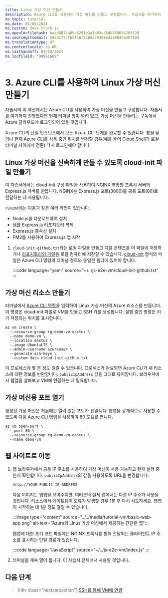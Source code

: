 ```yaml
---
title: Linux 가상 머신 만들기
description: Azure CLI를 사용하여 가상 머신을 만들고 구성합니다. 자습서를 여기까지 진행했다면 현재 터미널 창이 열려 있고, 가상 머신을 만들려는 구독에서 Azure CLI를 통해 Azure 클라우드에 로그인되어 있을 것입니다.
ms.topic: tutorial
ms.date: 01/05/2021
ms.custom: devx-track-js
ms.openlocfilehash: baed6874a89a8291e3a1b03c45db43565428ff20
ms.sourcegitcommit: 593d177cfb5f56f236ea59389e43a984da30f104
ms.translationtype: HT
ms.contentlocale: ko-KR
ms.lasthandoff: 01/18/2021
ms.locfileid: "98561669"
---
```

# <a name="3-create-linux-virtual-machine-using-azure-cli"></a>3. Azure CLI를 사용하여 Linux 가상 머신 만들기

자습서의 이 섹션에서는 Azure CLI를 사용하여 가상 머신을 만들고 구성합니다. 자습서를 여기까지 진행했다면 현재 터미널 창이 열려 있고, 가상 머신을 만들려는 구독에서 Azure 클라우드에 로그인되어 있을 것입니다. 

Azure CLI의 단일 인스턴스에서 모든 Azure CLI 단계를 완료할 수 있습니다. 창을 닫거나 현재 Azure CLI를 사용 중인 위치를 변경할 경우(예를 들어 Cloud Shell과 로컬 터미널 사이에서 전환) 다시 로그인해야 합니다. 

## <a name="create-a-cloud-init-file-to-expedite-linux-virtual-machine-creation"></a>Linux 가상 머신을 신속하게 만들 수 있도록 cloud-init 파일 만들기

이 자습서에서는 cloud-init 구성 파일을 사용하여 NGINX 역방향 프록시 서버와 Express.js 서버를 만듭니다. NGINX는 Express.js 포트(3000)를 공용 포트(80)로 전달하는 데 사용됩니다. 

`runcmd`에는 다음과 같은 여러 작업이 있습니다.
* Node.js를 다운로드하여 설치
* 샘플 Express.js 리포지토리 복제
* Express.js 종속성 설치
* PM2를 사용하여 Express.js 앱 시작

1. `cloud-init-github.txt`라는 로컬 파일을 만들고 다음 콘텐츠를 이 파일에 저장하거나 [리포지토리의 파일](https://github.com/Azure-Samples/js-e2e-vm/blob/main/cloud-init-github.txt)을 로컬 컴퓨터에 저장할 수 있습니다. [cloud-init](https://cloudinit.readthedocs.io/en/latest/topics/examples.html#yaml-examples) 형식의 파일은 Azure CLI 명령의 터미널 경로와 동일한 폴더에 있어야 합니다.

    :::code language="yaml" source="~/../js-e2e-vm/cloud-init-github.txt" :::

## <a name="create-a-virtual-machine-resource"></a>가상 머신 리소스 만들기 

터미널에서 [Azure CLI 명령](/cli/azure/vm#az_vm_create)을 입력하여 Linux 가상 머신의 Azure 리소스를 만듭니다. 이 명령은 cloud-init 파일로 VM을 만들고 SSH 키를 생성합니다. 실행 중인 명령은 키가 저장되는 위치를 표시합니다. 

```azurecli
az vm create \
  --resource-group rg-demo-vm-eastus \
  --name demo-vm \
  --location eastus \
  --image UbuntuLTS \
  --admin-username azureuser \
  --generate-ssh-keys \
  --custom-data cloud-init-github.txt
```

이 프로세스에 몇 분 정도 걸릴 수 있습니다. 프로세스가 완료되면 Azure CLI가 새 리소스에 대한 정보를 반환합니다. `publicIpAddress` 값을 그대로 유지합니다. 브라우저에서 웹앱을 살펴보고 VM에 연결하는 데 필요합니다. 
     

## <a name="open-port-for-virtual-machine"></a>가상 머신용 포트 열기

생성된 가상 머신은 처음에는 열려 있는 포트가 _없습니다_. 웹앱을 공개적으로 사용할 수 있도록 다음 [Azure CLI 명령](/cli/azure/vm#az_vm_open_port)을 사용하여 80 포트를 엽니다.

```azurecli
az vm open-port \
  --port 80 \
  --resource-group rg-demo-vm-eastus \
  --name demo-vm
```

## <a name="browse-to-web-site"></a>웹 사이트로 이동

1. 웹 브라우저에서 공용 IP 주소를 사용하여 가상 머신이 사용 가능하고 현재 실행 중인지 확인합니다. `publicIpAddress`의 값을 사용하도록 URL을 변경합니다.

    ```HTTP
    http://YOUR-PUBLIC-IP-ADDRESS
    ```

    다음 이미지는 웹앱을 보여주지만, 여러분의 실제 앱에서는 다른 IP 주소가 사용될 것입니다. 리소스에서 게이트웨이 오류가 발생할 경우 1분 후 다시 시도하세요. 웹앱이 시작하는 데 1분 정도 걸릴 수 있습니다. 

    :::image type="content" source="../../media/tutorial-vm/basic-web-app.png" alt-text="Azure의 Linus 가상 머신에서 제공하는 간단한 앱":::

    웹앱에 대한 초기 코드 파일에는 NGINX 프록시를 통해 전달되는 클라이언트 IP 주소를 표시하는 단일 경로가 있습니다. 

    :::code language="JavaScript" source="~/../js-e2e-vm/index.js" :::

1. 터미널을 계속 열어 둡니다. 이 자습서 전체에서 사용할 것입니다.

## <a name="next-step"></a>다음 단계

> [!div class="nextstepaction"]
> [SSH를 통해 VM에 연결](connect-linux-virtual-machine-ssh.md) 